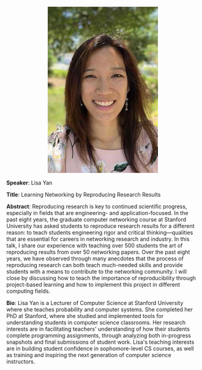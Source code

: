 
<p align="center">
   <img class="mx-auto" src="assets/images/lisayan.jpg" />
</p>

**Speaker**: Lisa Yan

**Title**: Learning Networking by Reproducing Research Results

**Abstract**: Reproducing research is key to continued scientific progress, especially in fields that are engineering- and application-focused. In the past eight years, the graduate computer networking course at Stanford University has asked students to reproduce research results for a different reason: to teach students engineering rigor and critical thinking—qualities that are essential for careers in networking research and industry. In this talk, I share our experience with teaching over 500 students the art of reproducing results from over 50 networking papers. Over the past eight years, we have observed through many anecdotes that the process of reproducing research can both teach much-needed skills and provide students with a means to contribute to the networking community. I will close by discussing how to teach the importance of reproducibility through project-based learning and how to implement this project in different computing fields.

**Bio**: Lisa Yan is a Lecturer of Computer Science at Stanford University where she teaches probability and computer systems. She completed her PhD at Stanford, where she studied and implemented tools for understanding students in computer science classrooms. Her research interests are in facilitating teachers' understanding of how their students complete programming assignments, through analyzing both in-progress snapshots and final submissions of student work. Lisa's teaching interests are in building student confidence in sophomore-level CS courses, as well as training and inspiring the next generation of computer science instructors.
